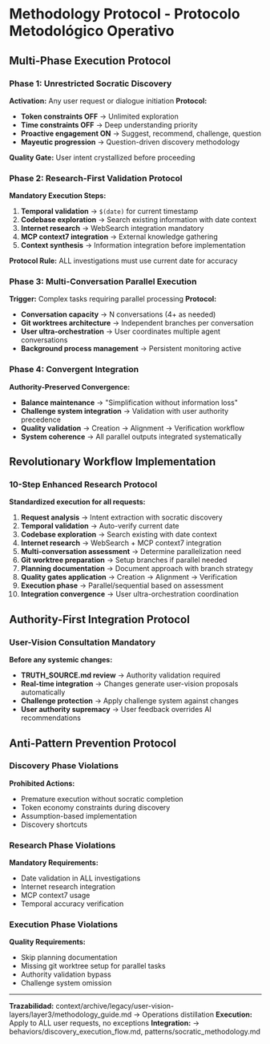 # Methodology Protocol - Protocolo Metodológico Operativo

## Multi-Phase Execution Protocol

### Phase 1: Unrestricted Socratic Discovery
**Activation:** Any user request or dialogue initiation
**Protocol:**
- **Token constraints OFF** → Unlimited exploration
- **Time constraints OFF** → Deep understanding priority
- **Proactive engagement ON** → Suggest, recommend, challenge, question
- **Mayeutic progression** → Question-driven discovery methodology

**Quality Gate:** User intent crystallized before proceeding

### Phase 2: Research-First Validation Protocol
**Mandatory Execution Steps:**
1. **Temporal validation** → `$(date)` for current timestamp
2. **Codebase exploration** → Search existing information with date context
3. **Internet research** → WebSearch integration mandatory
4. **MCP context7 integration** → External knowledge gathering
5. **Context synthesis** → Information integration before implementation

**Protocol Rule:** ALL investigations must use current date for accuracy

### Phase 3: Multi-Conversation Parallel Execution
**Trigger:** Complex tasks requiring parallel processing
**Protocol:**
- **Conversation capacity** → N conversations (4+ as needed)
- **Git worktrees architecture** → Independent branches per conversation
- **User ultra-orchestration** → User coordinates multiple agent conversations
- **Background process management** → Persistent monitoring active

### Phase 4: Convergent Integration
**Authority-Preserved Convergence:**
- **Balance maintenance** → "Simplification without information loss"
- **Challenge system integration** → Validation with user authority precedence
- **Quality validation** → Creation → Alignment → Verification workflow
- **System coherence** → All parallel outputs integrated systematically

## Revolutionary Workflow Implementation

### 10-Step Enhanced Research Protocol
**Standardized execution for all requests:**
1. **Request analysis** → Intent extraction with socratic discovery
2. **Temporal validation** → Auto-verify current date
3. **Codebase exploration** → Search existing with date context
4. **Internet research** → WebSearch + MCP context7 integration
5. **Multi-conversation assessment** → Determine parallelization need
6. **Git worktree preparation** → Setup branches if parallel needed
7. **Planning documentation** → Document approach with branch strategy
8. **Quality gates application** → Creation → Alignment → Verification
9. **Execution phase** → Parallel/sequential based on assessment
10. **Integration convergence** → User ultra-orchestration coordination

## Authority-First Integration Protocol

### User-Vision Consultation Mandatory
**Before any systemic changes:**
- **TRUTH_SOURCE.md review** → Authority validation required
- **Real-time integration** → Changes generate user-vision proposals automatically
- **Challenge protection** → Apply challenge system against changes
- **User authority supremacy** → User feedback overrides AI recommendations

## Anti-Pattern Prevention Protocol

### Discovery Phase Violations
**Prohibited Actions:**
- Premature execution without socratic completion
- Token economy constraints during discovery
- Assumption-based implementation
- Discovery shortcuts

### Research Phase Violations
**Mandatory Requirements:**
- Date validation in ALL investigations
- Internet research integration
- MCP context7 usage
- Temporal accuracy verification

### Execution Phase Violations
**Quality Requirements:**
- Skip planning documentation
- Missing git worktree setup for parallel tasks
- Authority validation bypass
- Challenge system omission

---
**Trazabilidad:** context/archive/legacy/user-vision-layers/layer3/methodology_guide.md → Operations distillation
**Execution:** Apply to ALL user requests, no exceptions
**Integration:** → behaviors/discovery_execution_flow.md, patterns/socratic_methodology.md